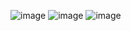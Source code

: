 
![image](https://github.com/user-attachments/assets/2b609307-be86-470d-a4ad-4ac731f394e2)
![image](https://github.com/user-attachments/assets/62132a37-e9a3-4f15-9605-bc86b052e847)
![image](https://github.com/user-attachments/assets/06ef4409-ad08-4844-9f69-445f4e59e63b)





